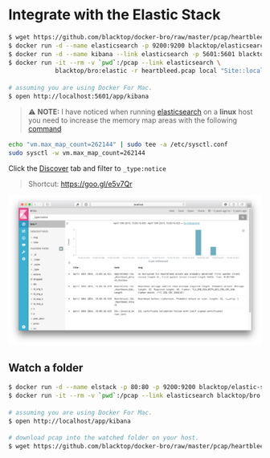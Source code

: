 # Integrate with the Elastic Stack

```bash
$ wget https://github.com/blacktop/docker-bro/raw/master/pcap/heartbleed.pcap
$ docker run -d --name elasticsearch -p 9200:9200 blacktop/elasticsearch:5.6
$ docker run -d --name kibana --link elasticsearch -p 5601:5601 blacktop/kibana:5.6
$ docker run -it --rm -v `pwd`:/pcap --link elasticsearch \
             blacktop/bro:elastic -r heartbleed.pcap local "Site::local_nets += { 192.168.11.0/24 }"

# assuming you are using Docker For Mac.             
$ open http://localhost:5601/app/kibana
```

> :warning: **NOTE:** I have noticed when running [elasticsearch](https://github.com/blacktop/docker-elasticsearch-alpine) on a **linux** host you need to increase the memory map areas with the following [command](https://www.elastic.co/guide/en/elasticsearch/reference/current/docker.html#docker-cli-run-prod-mode)

```bash
echo "vm.max_map_count=262144" | sudo tee -a /etc/sysctl.conf
sudo sysctl -w vm.max_map_count=262144
```

<!-- Configure the Bro index pattern ![index](imgs/index.png) -->

 Click the [Discover](http://localhost:5601/app/kibana#/discover) tab and filter to `_type:notice`

> Shortcut: <https://goo.gl/e5v7Qr>

![notice](imgs/notice.png)

## Watch a folder

```bash
$ docker run -d --name elstack -p 80:80 -p 9200:9200 blacktop/elastic-stack:5.6
$ docker run -it --rm -v `pwd`:/pcap --link elasticsearch blacktop/bro:elastic bro-watch

# assuming you are using Docker For Mac.             
$ open http://localhost/app/kibana

# download pcap into the watched folder on your host.  
$ wget https://github.com/blacktop/docker-bro/raw/master/pcap/heartbleed.pcap
```
